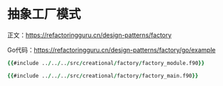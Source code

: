 # 抽象工厂模式

正文：https://refactoringguru.cn/design-patterns/factory

Go代码：https://refactoringguru.cn/design-patterns/factory/go/example

```fortran
{{#include ../../../src/creational/factory/factory_module.f90}}
```

```fortran
{{#include ../../../src/creational/factory/factory_main.f90}}
```
